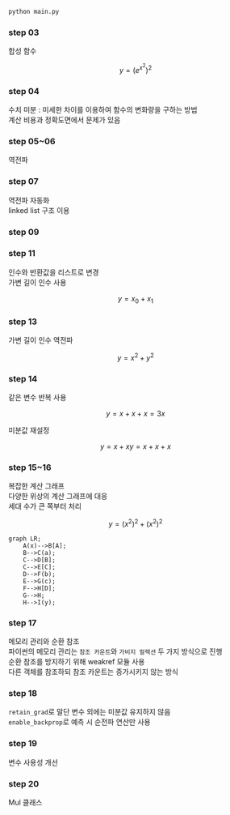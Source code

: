 ```bash
python main.py
```

### step 03
합성 함수  
```math
y = (e^{x^2})^2
```
### step 04
수치 미분 : 미세한 차이를 이용하여 함수의 변화량을 구하는 방법  
계산 비용과 정확도면에서 문제가 있음

### step 05~06
역전파

### step 07
역전파 자동화  
linked list 구조 이용

### step 09


### step 11
인수와 반환값을 리스트로 변경  
가변 길이 인수 사용
```math
y = x_0 + x_1
```

### step 13
가변 길이 인수 역전파
```math
y = x^2 + y^2
```

### step 14
같은 변수 반복 사용
```math
y = x + x + x = 3x
```
미분값 재설정
```math
y = x + x  
y = x + x + x
```

### step 15~16
복잡한 계산 그래프  
다양한 위상의 계산 그래프에 대응  
세대 수가 큰 쪽부터 처리  
```math
y = (x^2)^2 + (x^2)^2
```
```mermaid
graph LR;
    A(x)-->B[A];
    B-->C(a);
    C-->D[B];
    C-->E[C];
    D-->F(b);
    E-->G(c);
    F-->H[D];
    G-->H;
    H-->I(y);
```

### step 17
메모리 관리와 순환 참조  
파이썬의 메모리 관리는 `참조 카운트`와 `가비지 컬렉션` 두 가지 방식으로 진행  
순환 참조를 방지하기 위해 weakref 모듈 사용  
다른 객체를 참조하되 참조 카운트는 증가시키지 않는 방식  

### step 18
`retain_grad`로 말단 변수 외에는 미분값 유지하지 않음  
`enable_backprop`로 예측 시 순전파 연산만 사용


### step 19
변수 사용성 개선  

### step 20
Mul 클래스  
